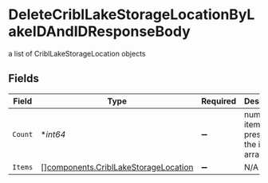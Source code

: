 # DeleteCriblLakeStorageLocationByLakeIDAndIDResponseBody

a list of CriblLakeStorageLocation objects


## Fields

| Field                                                                                        | Type                                                                                         | Required                                                                                     | Description                                                                                  |
| -------------------------------------------------------------------------------------------- | -------------------------------------------------------------------------------------------- | -------------------------------------------------------------------------------------------- | -------------------------------------------------------------------------------------------- |
| `Count`                                                                                      | **int64*                                                                                     | :heavy_minus_sign:                                                                           | number of items present in the items array                                                   |
| `Items`                                                                                      | [][components.CriblLakeStorageLocation](../../models/components/cribllakestoragelocation.md) | :heavy_minus_sign:                                                                           | N/A                                                                                          |